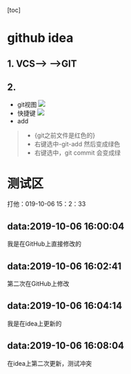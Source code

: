 [toc]

# github idea
## 1. VCS-->  -->GIT


## 2. 
- git视图
![](https://tu-chuang-1253216127.cos.ap-beijing.myqcloud.com/20191006151708.png)
- 快捷键
![](https://tu-chuang-1253216127.cos.ap-beijing.myqcloud.com/20191006151744.png)
- add
>- {git之前文件是红色的}
>- 右键选中-git-add 然后变成绿色
>- 右键选中，git commit 会变成绿
>
> 
>

# 测试区
打他：019-10-06 15：2：33

## data:2019-10-06 16:00:04 
我是在GitHub上直接修改的

## data:2019-10-06 16:02:41
第二次在GitHub上修改

## data:2019-10-06 16:04:14
我是在idea上更新的

## data:2019-10-06 16:08:04
在idea上第二次更新，测试冲突
